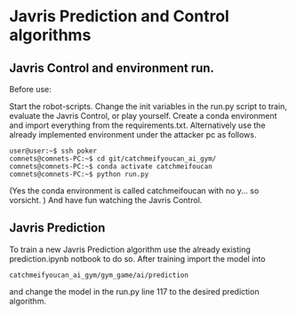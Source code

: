 # Javris Prediction and Control algorithms
## Javris Control and environment run.

Before use:

Start the robot-scripts.
Change the init variables in the run.py script to train, evaluate the Javris Control, or play yourself.
Create a conda environment and import everything from the requirements.txt.
Alternatively use the already implemented environment under the attacker pc as follows.
```
user@user:~$ ssh poker
comnets@comnets-PC:~$ cd git/catchmeifyoucan_ai_gym/
comnets@comnets-PC:~$ conda activate catchmeifoucan
comnets@comnets-PC:~$ python run.py

```
(Yes the conda environment is called catchmeifoucan with no y... so vorsicht. )
And have fun watching the Javris Control.

## Javris Prediction
To train a new Javris Prediction algorithm use the already existing prediction.ipynb notbook to do so.
After training import the model into 
```
catchmeifyoucan_ai_gym/gym_game/ai/prediction
```
and change the model in the run.py line 117 to the desired prediction algorithm.
